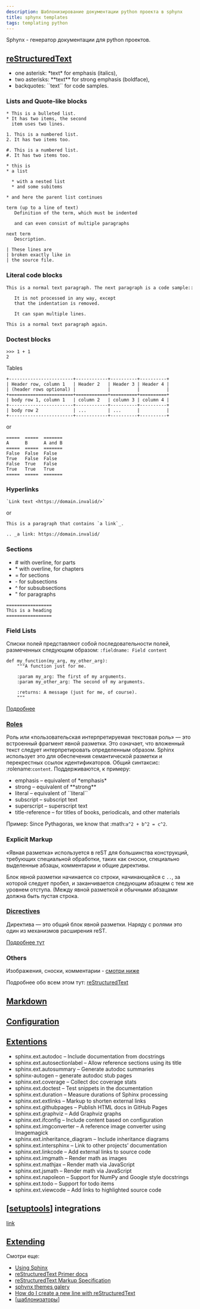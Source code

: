 ```yaml
---
description: Шаблонизирование документации python проекта в sphynx
title: sphynx templates
tags: templating python
---
```

Sphynx - генератор документации для python проектов.

## [reStructuredText](https://www.sphinx-doc.org/en/master/usage/restructuredtext/index.html)

- one asterisk: \*text\* for emphasis (italics),
- two asterisks: \*\*text\*\* for strong emphasis (boldface),
- backquotes: \`\`text\`\` for code samples.

### Lists and Quote-like blocks

```shell
* This is a bulleted list.
* It has two items, the second
  item uses two lines.

1. This is a numbered list.
2. It has two items too.

#. This is a numbered list.
#. It has two items too.
```

```shell
* this is
* a list

  * with a nested list
  * and some subitems

* and here the parent list continues

term (up to a line of text)
   Definition of the term, which must be indented

   and can even consist of multiple paragraphs

next term
   Description.
```

```shell
| These lines are
| broken exactly like in
| the source file.
```

### Literal code blocks

```shell
This is a normal text paragraph. The next paragraph is a code sample::

   It is not processed in any way, except
   that the indentation is removed.

   It can span multiple lines.

This is a normal text paragraph again.
```

### Doctest blocks

```shell
>>> 1 + 1
2
```

Tables

```shell
+------------------------+------------+----------+----------+
| Header row, column 1   | Header 2   | Header 3 | Header 4 |
| (header rows optional) |            |          |          |
+========================+============+==========+==========+
| body row 1, column 1   | column 2   | column 3 | column 4 |
+------------------------+------------+----------+----------+
| body row 2             | ...        | ...      |          |
+------------------------+------------+----------+----------+
```

or

```shell
=====  =====  =======
A      B      A and B
=====  =====  =======
False  False  False
True   False  False
False  True   False
True   True   True
=====  =====  =======
```

### Hyperlinks

```shell
`Link text <https://domain.invalid/>`
```

or

```shell
This is a paragraph that contains `a link`_.

.. _a link: https://domain.invalid/
```

### Sections

- \# with overline, for parts
- \* with overline, for chapters
- = for sections
- \- for subsections
- ^ for subsubsections
- " for paragraphs

```shell
=================
This is a heading
=================
```

### Field Lists

Списки полей представляют собой последовательности полей, размеченных следующим образом: `:fieldname: Field content`

```shell
def my_function(my_arg, my_other_arg):
    """A function just for me.

    :param my_arg: The first of my arguments.
    :param my_other_arg: The second of my arguments.

    :returns: A message (just for me, of course).
    """
```

[Подробнее](https://www.sphinx-doc.org/en/master/usage/restructuredtext/field-lists.html)

### [Roles](https://www.sphinx-doc.org/en/master/usage/restructuredtext/roles.html)

Роль или «пользовательская интерпретируемая текстовая роль» — это встроенный фрагмент явной разметки. Это означает, что вложенный текст следует интерпретировать определенным образом. Sphinx использует это для обеспечения семантической разметки и перекрестных ссылок идентификаторов. Общий синтаксис: :rolename:`content`. Поддерживаются, к примеру:

- emphasis – equivalent of \*emphasis\*
- strong – equivalent of \*\*strong\*\*
- literal – equivalent of \`\`literal\`\`
- subscript – subscript text
- superscript – superscript text
- title-reference – for titles of books, periodicals, and other materials

Пример: Since Pythagoras, we know that :math:`a^2 + b^2 = c^2`.

### Explicit Markup

«Явная разметка» используется в reST для большинства конструкций, требующих специальной обработки, таких как сноски, специально выделенные абзацы, комментарии и общие директивы.

Блок явной разметки начинается со строки, начинающейся с `..`, за которой следует пробел, и заканчивается следующим абзацем с тем же уровнем отступа. (Между явной разметкой и обычными абзацами должна быть пустая строка.

### [Dicrectives](https://www.sphinx-doc.org/en/master/usage/restructuredtext/directives.html)

Директива — это общий блок явной разметки. Наряду с ролями это один из механизмов расширения reST.

[Подробнее тут](https://www.sphinx-doc.org/en/master/usage/restructuredtext/basics.html#directives)

### Others

Изображения, сноски, комментарии - [смотри ниже](https://www.sphinx-doc.org/en/master/usage/restructuredtext/basics.html#images)

Подробнее обо всем этом тут: [reStructuredText](https://www.sphinx-doc.org/en/master/usage/restructuredtext/index.html)

## [Markdown](https://www.sphinx-doc.org/en/master/usage/markdown.html)

## [Configuration](https://www.sphinx-doc.org/en/master/usage/configuration.html)

## [Extentions](https://www.sphinx-doc.org/en/master/usage/extensions/index.html)

- sphinx.ext.autodoc – Include documentation from docstrings
- sphinx.ext.autosectionlabel – Allow reference sections using its title
- sphinx.ext.autosummary – Generate autodoc summaries
- sphinx-autogen – generate autodoc stub pages
- sphinx.ext.coverage – Collect doc coverage stats
- sphinx.ext.doctest – Test snippets in the documentation
- sphinx.ext.duration – Measure durations of Sphinx processing
- sphinx.ext.extlinks – Markup to shorten external links
- sphinx.ext.githubpages – Publish HTML docs in GitHub Pages
- sphinx.ext.graphviz – Add Graphviz graphs
- sphinx.ext.ifconfig – Include content based on configuration
- sphinx.ext.imgconverter – A reference image converter using Imagemagick
- sphinx.ext.inheritance_diagram – Include inheritance diagrams
- sphinx.ext.intersphinx – Link to other projects’ documentation
- sphinx.ext.linkcode – Add external links to source code
- sphinx.ext.imgmath – Render math as images
- sphinx.ext.mathjax – Render math via JavaScript
- sphinx.ext.jsmath – Render math via JavaScript
- sphinx.ext.napoleon – Support for NumPy and Google style docstrings
- sphinx.ext.todo – Support for todo items
- sphinx.ext.viewcode – Add links to highlighted source code

## [[setuptools]] integrations

[link](https://www.sphinx-doc.org/en/master/usage/advanced/setuptools.html)

## [Extending](https://www.sphinx-doc.org/en/master/development/index.html)

Смотри еще:

- [Using Sphinx](https://www.sphinx-doc.org/en/master/usage/index.html)
- [reStructuredText Primer docs](https://www.sphinx-doc.org/en/master/usage/restructuredtext/basics.html)
- [reStructuredText Markup Specification](https://docutils.sourceforge.io/docs/ref/rst/restructuredtext.html#paragraphs)
- [sphynx themes galery](https://sphinx-themes.org/#themes)
- [How do I create a new line with reStructuredText](https://stackoverflow.com/questions/51198270/how-do-i-create-a-new-line-with-restructuredtext)
- [[шаблонизаторы]]

[//begin]: # "Autogenerated link references for markdown compatibility"
[setuptools]: setuptools "Setuptools"
[шаблонизаторы]: ../lists/шаблонизаторы "Шаблонизаторы"
[//end]: # "Autogenerated link references"